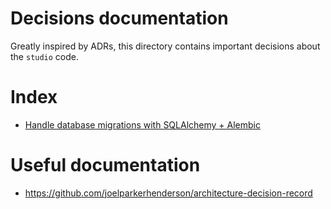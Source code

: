# Decisions documentation

Greatly inspired by ADRs, this directory contains important decisions about the `studio` code.

# Index

- [Handle database migrations with SQLAlchemy + Alembic](001-handle-database-migrations.md)

# Useful documentation

- https://github.com/joelparkerhenderson/architecture-decision-record
